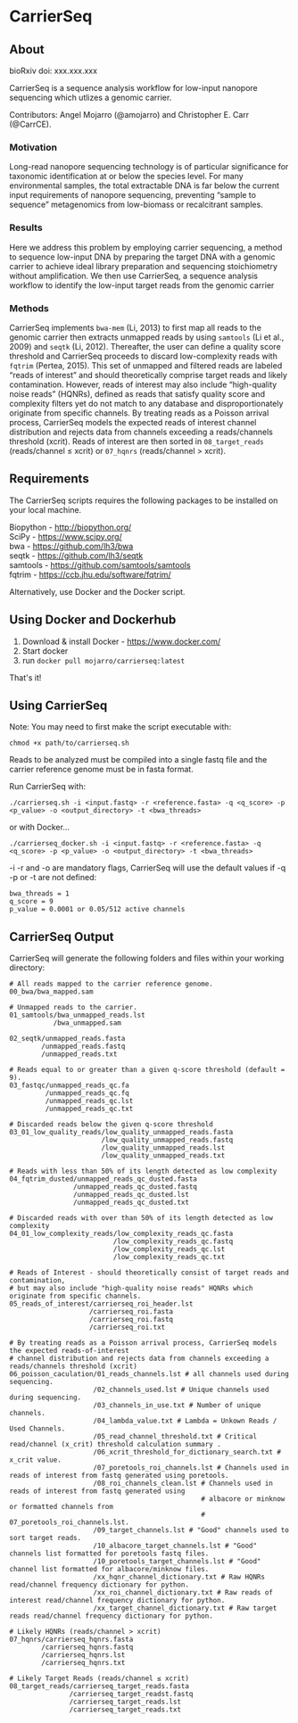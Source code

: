 # CarrierSeq

## About

bioRxiv doi: xxx.xxx.xxx

CarrierSeq is a sequence analysis workflow for low-input nanopore sequencing which utlizes a genomic carrier.

Contributors: Angel Mojarro (@amojarro) and Christopher E. Carr (@CarrCE).

### Motivation
Long-read nanopore sequencing technology is of particular significance for taxonomic identification at or below the species level. For many environmental samples, the total extractable DNA is far below the current input requirements of nanopore sequencing, preventing “sample to sequence” metagenomics from low-biomass or recalcitrant samples.

### Results
Here we address this problem by employing carrier sequencing, a method to sequence low-input DNA by preparing the target DNA with a genomic carrier to achieve ideal library preparation and sequencing stoichiometry without amplification. We then use CarrierSeq, a sequence analysis workflow to identify the low-input target reads from the genomic carrier

### Methods
CarrierSeq implements ```bwa-mem``` (Li, 2013) to first map all reads to the genomic carrier then extracts unmapped reads by using ```samtools``` (Li et al., 2009) and ```seqtk``` (Li, 2012). Thereafter, the user can define a quality score threshold and CarrierSeq proceeds to discard low-complexity reads with ```fqtrim``` (Pertea, 2015). This set of unmapped and filtered reads are labeled “reads of interest” and should theoretically comprise target reads and likely contamination. However, reads of interest may also include “high-quality noise reads” (HQNRs), defined as reads that satisfy quality score and complexity filters yet do not match to any database and disproportionately originate from specific channels. By treating reads as a Poisson arrival process, CarrierSeq models the expected reads of interest channel distribution and rejects data from channels exceeding a reads/channels threshold (xcrit). Reads of interest are then sorted in ```08_target_reads``` (reads/channel ≤ xcrit) or ```07_hqnrs``` (reads/channel > xcrit).

## Requirements

The CarrierSeq scripts requires the following packages to be installed on your local machine.

Biopython - http://biopython.org/</br>
SciPy - https://www.scipy.org/</br>
bwa - https://github.com/lh3/bwa</br>
seqtk - https://github.com/lh3/seqtk</br>
samtools - https://github.com/samtools/samtools</br>
fqtrim - https://ccb.jhu.edu/software/fqtrim/</br>

Alternatively, use Docker and the Docker script.

## Using Docker and Dockerhub

1. Download & install Docker - https://www.docker.com/
1. Start docker
2. run ```docker pull mojarro/carrierseq:latest```

That's it!

## Using CarrierSeq 

Note: You may need to first make the script executable with:

```chmod +x path/to/carrierseq.sh```

Reads to be analyzed must be compiled into a single fastq file and the carrier reference genome must be in fasta format.

Run CarrierSeq with:

```./carrierseq.sh -i <input.fastq> -r <reference.fasta> -q <q_score> -p <p_value> -o <output_directory> -t <bwa_threads>```

or with Docker...

```./carrierseq_docker.sh -i <input.fastq> -r <reference.fasta> -q <q_score> -p <p_value> -o <output_directory> -t <bwa_threads>```

-i -r and -o are mandatory flags, CarrierSeq will use the default values if -q -p or -t are not defined:

```
bwa_threads = 1 
q_score = 9
p_value = 0.0001 or 0.05/512 active channels
```

## CarrierSeq Output 

CarrierSeq will generate the following folders and files within your working directory:

```
# All reads mapped to the carrier reference genome.
00_bwa/bwa_mapped.sam 

# Unmapped reads to the carrier.
01_samtools/bwa_unmapped_reads.lst 
           /bwa_unmapped.sam       

02_seqtk/unmapped_reads.fasta 
        /unmapped_reads.fastq 
        /unmapped_reads.txt   
        
# Reads equal to or greater than a given q-score threshold (default = 9).
03_fastqc/unmapped_reads_qc.fa  
         /unmapped_reads_qc.fq  
         /unmapped_reads_qc.lst 
         /unmapped_reads_qc.txt 

# Discarded reads below the given q-score threshold
03_01_low_quality_reads/low_quality_unmapped_reads.fasta 
                       /low_quality_unmapped_reads.fastq 
                       /low_quality_unmapped_reads.lst   
                       /low_quality_unmapped_reads.txt   
                       
# Reads with less than 50% of its length detected as low complexity
04_fqtrim_dusted/unmapped_reads_qc_dusted.fasta 
                /unmapped_reads_qc_dusted.fastq
                /unmapped_reads_qc_dusted.lst 
                /unmapped_reads_qc_dusted.txt
                
# Discarded reads with over than 50% of its length detected as low complexity               
04_01_low_complexity_reads/low_complexity_reads_qc.fasta 
                          /low_complexity_reads_qc.fastq 
                          /low_complexity_reads_qc.lst   
                          /low_complexity_reads_qc.txt   

# Reads of Interest - should theoretically consist of target reads and contamination,
# but may also include "high-quality noise reads" HQNRs which originate from specific channels.
05_reads_of_interest/carrierseq_roi_header.lst
                    /carrierseq_roi.fasta
                    /carrierseq_roi.fastq
                    /carrierseq_roi.txt

# By treating reads as a Poisson arrival process, CarrierSeq models the expected reads-of-interest 
# channel distribution and rejects data from channels exceeding a reads/channels threshold (xcrit)
06_poisson_caculation/01_reads_channels.lst # all channels used during sequencing.
                     /02_channels_used.lst # Unique channels used during sequencing.
                     /03_channels_in_use.txt # Number of unique channels.
                     /04_lambda_value.txt # Lambda = Unkown Reads / Used Channels.
                     /05_read_channel_threshold.txt # Critical read/channel (x_crit) threshold calculation summary .
                     /06_xcrit_threshold_for_dictionary_search.txt # x_crit value.
                     /07_poretools_roi_channels.lst # Channels used in reads of interest from fastq generated using poretools.
                     /08_roi_channels_clean.lst # Channels used in reads of interest from fastq generated using
                                                # albacore or minknow or formatted channels from    
                                                # 07_poretools_roi_channels.lst.
                     /09_target_channels.lst # "Good" channels used to sort target reads.
                     /10_albacore_target_channels.lst # "Good" channels list formatted for poretools fastq files.
                     /10_poretools_target_channels.lst # "Good" channel list formatted for albacore/minknow files.
                     /xx_hqnr_channel_dictionary.txt # Raw HQNRs read/channel frequency dictionary for python.
                     /xx_roi_channel_dictionary.txt # Raw reads of interest read/channel frequency dictionary for python.
                     /xx_target_channel_dictionary.txt # Raw target reads read/channel frequency dictionary for python.
                     
# Likely HQNRs (reads/channel > xcrit) 
07_hqnrs/carrierseq_hqnrs.fasta
        /carrierseq_hqnrs.fastq
        /carrierseq_hqnrs.lst
        /carrierseq_hqnrs.txt
        
# Likely Target Reads (reads/channel ≤ xcrit)
08_target_reads/carrierseq_target_reads.fasta
               /carrierseq_target_readst.fastq
               /carrierseq_target_reads.lst
               /carrierseq_target_reads.txt
```
